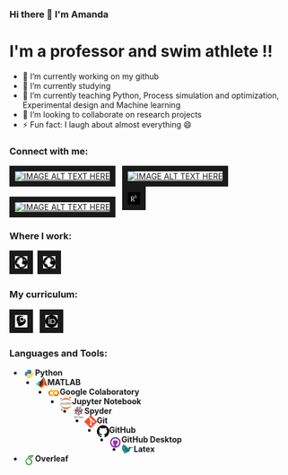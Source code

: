 ### Hi there 👋 I'm Amanda 

# I'm a professor and swim athlete !! 

- 🔭 I’m currently working on my github
- 🌱 I’m currently studying 
- 💬 I’m currently teaching Python, Process simulation and optimization, Experimental design and Machine learning 
- 👯 I’m looking to collaborate on research projects
- ⚡ Fun fact: I laugh about almost everything 😄

### Connect with me: 

<a href="https://www.youtube.com/c/AmandaLemette" target="_blank"><img src="https://cdn.jsdelivr.net/npm/simple-icons@v3/icons/youtube.svg" 
alt="IMAGE ALT TEXT HERE" width="22px" border="10" /></a> &nbsp; <a href="https://www.instagram.com/prof_amandalemette/" target="_blank"><img src="https://cdn.jsdelivr.net/npm/simple-icons@v5/icons/instagram.svg"  
alt="IMAGE ALT TEXT HERE" width="22px" border="10" /></a> &nbsp;  <a href="https://www.linkedin.com/in/amanda-lemette-brandão-83280918b/" target="_blank"><img src="https://cdn.jsdelivr.net/npm/simple-icons@v5/icons/linkedin.svg" 
alt="IMAGE ALT TEXT HERE" width="22px" border="10" /></a> &nbsp;  <a href="https://www.researchgate.net/profile/Amanda-Brandao" target="_blank"><img src="https://github.com/amandalemette/amandalemette/blob/a9c3ab656ef1e23ff3d35ace57690d3cacbc135d/Images/researchgate-3628433-3031593.png" 
alt="IMAGE ALT TEXT HERE" width="22px" border="10" /></a>

### Where I work:
<a href="http://lamac.deqm.puc-rio.br/equipe/coordenadores/" target="_blank"><img src="https://raw.githubusercontent.com/iconic/open-iconic/master/svg/globe.svg" 
alt="IMAGE ALT TEXT HERE" width="22px" border="10" /></a>&nbsp;  <a href="https://ica.puc-rio.ai/professores/" target="_blank"><img src="https://raw.githubusercontent.com/iconic/open-iconic/master/svg/globe.svg" 
alt="IMAGE ALT TEXT HERE" width="22px" border="10" /></a>

### My curriculum:
<a href="http://lattes.cnpq.br/5417244739608507" target="_blank"><img src="https://github.com/amandalemette/amandalemette/blob/0a1ca34b56fe8273d3b139f35e9cf29e31195cf2/Images/lattes.png" 
alt="IMAGE ALT TEXT HERE" width="22px" border="10" /></a> &nbsp; <a href="https://orcid.org/
0000-0001-7602-8980" target="_blank"><img src="https://github.com/amandalemette/amandalemette/blob/e9e8c0217c39ed0c0f92a8208bbfaeed9bfac3f4/Images/orcid.png" 
alt="IMAGE ALT TEXT HERE" width="22px" border="10" /></a>

### Languages and Tools:
- <img align="left" alt="Python" width="22px" src="https://github.com/amandalemette/amandalemette/blob/e74cf6a3c0570675d8c1dba53c1a04184dfbf98b/Images/python.png" />  **Python**
- <img align="left" alt="MATLAB" width="22px" src="https://github.com/amandalemette/amandalemette/blob/e74cf6a3c0570675d8c1dba53c1a04184dfbf98b/Images/matlab.png" />  **MATLAB**
- <img align="left" alt="Python" width="22px" src="https://github.com/amandalemette/amandalemette/blob/9993226850a3c801292929aadccba68b4ca10919/Images/colab.png" />  **Google Colaboratory**
- <img align="left" alt="Python" width="22px" src="https://github.com/amandalemette/amandalemette/blob/6ed023a3cf43bcb5f0b67248bece1cb1fe90f2e6/Images/jupyterlogo.png" />  **Jupyter Notebook**
- <img align="left" alt="Python" width="22px" src="https://github.com/amandalemette/amandalemette/blob/130689e802f23228ee8663dee195c69a1e569bd5/Images/spyder.png" />  **Spyder**
- <img align="left" alt="Python" width="22px" src="https://github.com/amandalemette/amandalemette/blob/bf51180b955de5fd5c848adb20325a5c1698a3f2/Images/gitlogopng.png" />  **Git**
- <img align="left" alt="Python" width="22px" src="https://github.com/amandalemette/amandalemette/blob/7e0b7ed415a05ea96fe0fe701df48007d050343b/Images/github.svg" />  **GitHub**
- <img align="left" alt="Python" width="22px" src="https://github.com/amandalemette/amandalemette/blob/3f9166410ffc9e4475cdda1c4e6ee8d51888dd6c/Images/githubdesk.png" />  **GitHub Desktop**
- <img align="left" alt="Python" width="22px" src="https://github.com/amandalemette/amandalemette/blob/c2b56cba7a7e1ff5adda3e614223221ad1830d60/Images/latexlogo.png" />  **Latex**
- <img align="left" alt="Python" width="22px" src="https://github.com/amandalemette/amandalemette/blob/ff341945f6b21dfddcd98290a9c7971a00c16492/Images/overleaf.png" />  **Overleaf**
